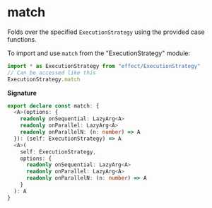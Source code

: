 # match

Folds over the specified `ExecutionStrategy` using the provided case
functions.

To import and use `match` from the "ExecutionStrategy" module:

```ts
import * as ExecutionStrategy from "effect/ExecutionStrategy"
// Can be accessed like this
ExecutionStrategy.match
```

**Signature**

```ts
export declare const match: {
  <A>(options: {
    readonly onSequential: LazyArg<A>
    readonly onParallel: LazyArg<A>
    readonly onParallelN: (n: number) => A
  }): (self: ExecutionStrategy) => A
  <A>(
    self: ExecutionStrategy,
    options: {
      readonly onSequential: LazyArg<A>
      readonly onParallel: LazyArg<A>
      readonly onParallelN: (n: number) => A
    }
  ): A
}
```
